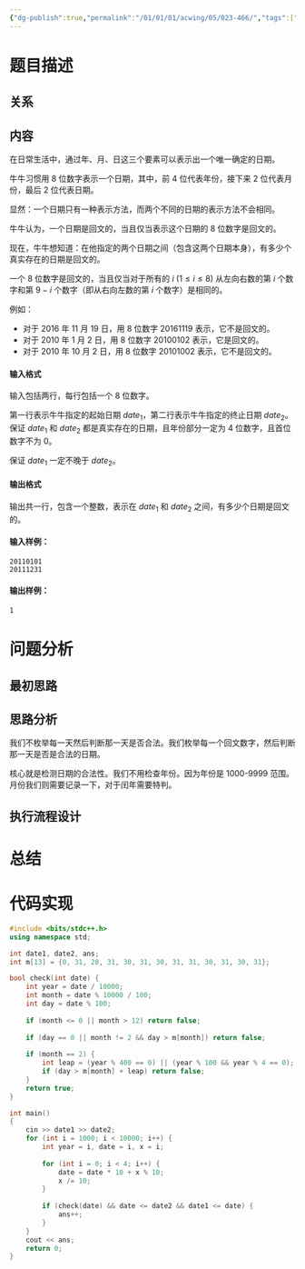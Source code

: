 ```yaml
---
{"dg-publish":true,"permalink":"/01/01/01/acwing/05/023-466/","tags":["blog","日期问题","模板题"]}
---
```



# 题目描述
## 关系

## 内容
在日常生活中，通过年、月、日这三个要素可以表示出一个唯一确定的日期。

牛牛习惯用 $8$ 位数字表示一个日期，其中，前 $4$ 位代表年份，接下来 $2$ 位代表月份，最后 $2$ 位代表日期。

显然：一个日期只有一种表示方法，而两个不同的日期的表示方法不会相同。

牛牛认为，一个日期是回文的，当且仅当表示这个日期的 $8$ 位数字是回文的。

现在，牛牛想知道：在他指定的两个日期之间（包含这两个日期本身），有多少个真实存在的日期是回文的。

一个 $8$ 位数字是回文的，当且仅当对于所有的 $i$ ($1≤i≤8$) 从左向右数的第 $i$ 个数字和第 $9−i$ 个数字（即从右向左数的第 $i$ 个数字）是相同的。

例如：

*   对于 $2016$ 年 $11$ 月 $19$ 日，用 $8$ 位数字 $20161119$ 表示，它不是回文的。
*   对于 $2010$ 年 $1$ 月 $2$ 日，用 $8$ 位数字 $20100102$ 表示，它是回文的。
*   对于 $2010$ 年 $10$ 月 $2$ 日，用 $8$ 位数字 $20101002$ 表示，它不是回文的。

#### 输入格式

输入包括两行，每行包括一个 $8$ 位数字。

第一行表示牛牛指定的起始日期 $date_1$，第二行表示牛牛指定的终止日期 $date_2$。保证 $date_1$ 和 $date_2$ 都是真实存在的日期，且年份部分一定为 $4$ 位数字，且首位数字不为 $0$。

保证 $date_1$ 一定不晚于 $date_2$。

#### 输出格式

输出共一行，包含一个整数，表示在 $date_1$ 和 $date_2$ 之间，有多少个日期是回文的。

#### 输入样例：

```
20110101
20111231
```

#### 输出样例：

```
1
```
# 问题分析
## 最初思路

## 思路分析
我们不枚举每一天然后判断那一天是否合法。我们枚举每一个回文数字，然后判断那一天是否是合法的日期。

核心就是检测日期的合法性。我们不用检查年份。因为年份是 1000-9999 范围。月份我们则需要记录一下，对于闰年需要特判。
## 执行流程设计

# 总结

# 代码实现
```c++
#include <bits/stdc++.h>
using namespace std;

int date1, date2, ans;
int m[13] = {0, 31, 28, 31, 30, 31, 30, 31, 31, 30, 31, 30, 31};

bool check(int date) {
    int year = date / 10000;
    int month = date % 10000 / 100;
    int day = date % 100;
    
    if (month <= 0 || month > 12) return false;
    
    if (day == 0 || month != 2 && day > m[month]) return false;
    
    if (month == 2) {
        int leap = (year % 400 == 0) || (year % 100 && year % 4 == 0); 
        if (day > m[month] + leap) return false;
    }
    return true;
}

int main()
{
    cin >> date1 >> date2;
    for (int i = 1000; i < 10000; i++) {
        int year = i, date = i, x = i;
        
        for (int i = 0; i < 4; i++) {
            date = date * 10 + x % 10;
            x /= 10;
        }
        
        if (check(date) && date <= date2 && date1 <= date) {
            ans++;
        }
    }
    cout << ans;
    return 0;
}
```